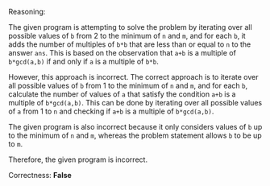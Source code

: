 Reasoning:

The given program is attempting to solve the problem by iterating over all possible values of `b` from 2 to the minimum of `n` and `m`, and for each `b`, it adds the number of multiples of `b*b` that are less than or equal to `n` to the answer `ans`. This is based on the observation that `a+b` is a multiple of `b*gcd(a,b)` if and only if `a` is a multiple of `b*b`.

However, this approach is incorrect. The correct approach is to iterate over all possible values of `b` from 1 to the minimum of `n` and `m`, and for each `b`, calculate the number of values of `a` that satisfy the condition `a+b` is a multiple of `b*gcd(a,b)`. This can be done by iterating over all possible values of `a` from 1 to `n` and checking if `a+b` is a multiple of `b*gcd(a,b)`.

The given program is also incorrect because it only considers values of `b` up to the minimum of `n` and `m`, whereas the problem statement allows `b` to be up to `m`.

Therefore, the given program is incorrect.

Correctness: **False**
